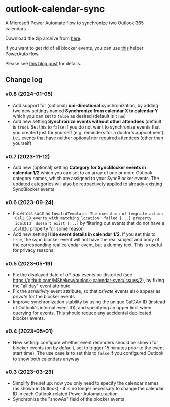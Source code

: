 # outlook-calendar-sync

A Microsoft Power Automate flow to synchronize two Outlook 365 calendars.

Download the zip archive from [here](https://github.com/MShekow/outlook-calendar-sync/raw/main/Outlook%20calendar%20sync%20v0.8.zip).

If you want to get rid of all blocker events, you can use [this](https://github.com/MShekow/outlook-calendar-sync/raw/main/Delete%20SyncBlocker%20events.zip) helper PowerAuto flow.

Please see [this blog post](https://www.augmentedmind.de/?p=2990) for details.

## Change log

### v0.8 (2024-01-05)

* Add support for (optional) **uni-directional** synchronization, by adding
  two new settings named **Synchronize from calendar X to calendar Y**
  which you can set to `false` as desired (default is `true`)
* Add new setting **Synchronize events without other attendees** (default is `true`).
  Set this to `false` if you do not want to synchronize events that you created just
  for yourself (e.g. reminders for a doctor's appointment), i.e., events that have
  neither optional nor required attendees (other than yourself)

### v0.7 (2023-11-12)

* Add new (optional) setting **Category for SyncBlocker events in calendar 1/2** which you
  can set to an array of one or more Outlook category names, which are assigned
  to your SyncBlocker events. The updated categories will also be retroactively
  applied to already-existing SyncBlocker events

### v0.6 (2023-09-24)

* Fix errors such as `InvalidTemplate. The execution of template action 'Cal1_SB_events_with_matching_location' failed [...] property 'iCalUId' doesn't exist [...]`
  by filtering out events that do not have a `iCalUId` property for some reason
* Add new setting **Hide event details in calendar 1/2**. If you set this to
  `true`, the sync blocker event will not have the real subject and
  body of the corresponding real calendar event, but a dummy text.
  This is useful for privacy reasons.

### v0.5 (2023-05-19)

* Fix the displayed date of _all-day_ events be distorted
  (see https://github.com/MShekow/outlook-calendar-sync/issues/2), by fixing
  the "all day" event attribute
* Fix the _sensitivity_ event attribute, so that _private_ events also
  appear as _private_ for the blocker events
* Improve synchronization stability by using the unique CalDAV ID (instead of
  Outlook's internal event ID), and specifying an upper limit when querying for
  events. This should reduce any accidental duplicated blocker events.

### v0.4 (2023-05-01)

* New setting: configure whether event reminders should be shown for blocker events
  (on by default, set to trigger 15 minutes prior to the event start time). The
  use case is to set this to `false` if you configured Outlook to show both
  calendars anyway

### v0.3 (2023-03-23)

* Simplify the set up: now you only need to specify the calendar names (as shown in Outlook) - it is
  no longer necessary to change the calendar ID in each Outlook-related Power Automate action
* Synchronize the "showAs" field of the blocker events
